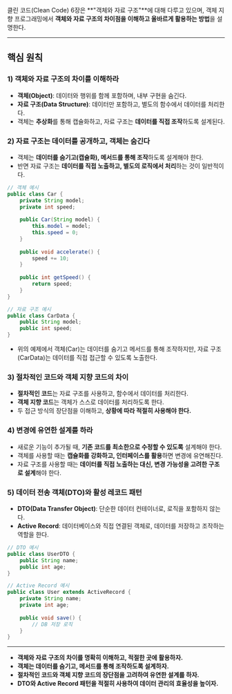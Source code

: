 
클린 코드(Clean Code) 6장은 **"객체와 자료 구조"**에 대해 다루고 있으며,
객체 지향 프로그래밍에서 **객체와 자료 구조의 차이점을 이해하고 올바르게 활용하는 방법**을 설명한다. 

---

## 핵심 원칙

### 1) 객체와 자료 구조의 차이를 이해하라  
- **객체(Object)**: 데이터와 행위를 함께 포함하며, 내부 구현을 숨긴다.  
- **자료 구조(Data Structure)**: 데이터만 포함하고, 별도의 함수에서 데이터를 처리한다.  
- 객체는 **추상화**를 통해 캡슐화하고, 자료 구조는 **데이터를 직접 조작**하도록 설계된다.  

### 2) 자료 구조는 데이터를 공개하고, 객체는 숨긴다  
- 객체는 **데이터를 숨기고(캡슐화), 메서드를 통해 조작**하도록 설계해야 한다.  
- 반면 자료 구조는 **데이터를 직접 노출하고, 별도의 로직에서 처리**하는 것이 일반적이다.  

```java
// 객체 예시
public class Car {
    private String model;
    private int speed;
    
    public Car(String model) {
        this.model = model;
        this.speed = 0;
    }
    
    public void accelerate() {
        speed += 10;
    }
    
    public int getSpeed() {
        return speed;
    }
}
```
```java
// 자료 구조 예시
public class CarData {
    public String model;
    public int speed;
}
```
- 위의 예제에서 객체(Car)는 데이터를 숨기고 메서드를 통해 조작하지만, 자료 구조(CarData)는 데이터를 직접 접근할 수 있도록 노출한다.  

### 3) 절차적인 코드와 객체 지향 코드의 차이  
- **절차적인 코드**는 자료 구조를 사용하고, 함수에서 데이터를 처리한다.  
- **객체 지향 코드**는 객체가 스스로 데이터를 처리하도록 한다.  
- 두 접근 방식의 장단점을 이해하고, **상황에 따라 적절히 사용해야 한다.**  

### 4) 변경에 유연한 설계를 하라  
- 새로운 기능이 추가될 때, **기존 코드를 최소한으로 수정할 수 있도록** 설계해야 한다.  
- 객체를 사용할 때는 **캡슐화를 강화하고, 인터페이스를 활용**하면 변경에 유연해진다.  
- 자료 구조를 사용할 때는 **데이터를 직접 노출하는 대신, 변경 가능성을 고려한 구조로 설계**해야 한다.  

### 5) 데이터 전송 객체(DTO)와 활성 레코드 패턴  
- **DTO(Data Transfer Object)**: 단순한 데이터 컨테이너로, 로직을 포함하지 않는다.  
- **Active Record**: 데이터베이스와 직접 연결된 객체로, 데이터를 저장하고 조작하는 역할을 한다.  

```java
// DTO 예시
public class UserDTO {
    public String name;
    public int age;
}
```
```java
// Active Record 예시
public class User extends ActiveRecord {
    private String name;
    private int age;
    
    public void save() {
        // DB 저장 로직
    }
}
```

---


- **객체와 자료 구조의 차이를 명확히 이해하고, 적절한 곳에 활용하자.**  
- **객체는 데이터를 숨기고, 메서드를 통해 조작하도록 설계하자.**  
- **절차적인 코드와 객체 지향 코드의 장단점을 고려하여 유연한 설계를 하자.**  
- **DTO와 Active Record 패턴을 적절히 사용하여 데이터 관리의 효율성을 높이자.**  


